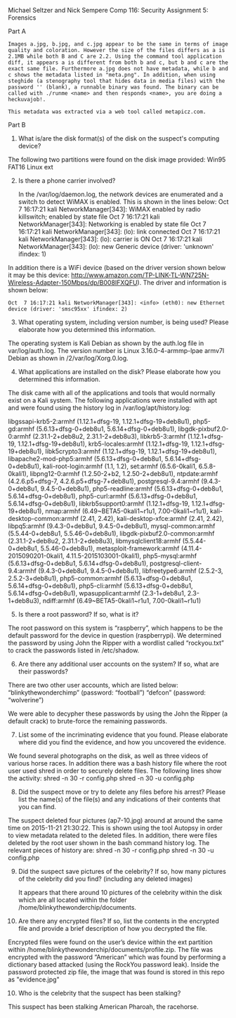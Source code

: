 Michael Seltzer and Nick Sempere
Comp 116: Security
Assignment 5: Forensics

Part A

	Images a.jpg, b.jpg, and c.jpg appear to be the same in terms of image quality and coloration. However the size of the files differs as a is 2.1MB while both B and C are 2.2. Using the command tool application diff, it appears a is different from both b and c, but b and c are the exact same file. Furthermore a.jpg does not have metadata, while b and c shows the metadata listed in "meta.png". In addition, when using steghide (a stenography tool that hides data in media files) with the password '' (blank), a runnable binary was found. The binary can be called with ./runme <name> and then responds <name>, you are doing a heckuvajob!. 

	This metadata was extracted via a web tool called metapicz.com.

Part B

1. What is/are the disk format(s) of the disk on the suspect's computing device?

The following two partitions were found on the disk image provided:
Win95 FAT16
Linux ext

2. Is there a phone carrier involved?

	In the /var/log/daemon.log, the network devices are enumerated and a switch to detect WiMAX is enabled. This is shown in the lines below:
	Oct  7 16:17:21 kali NetworkManager[343]: <info> WiMAX enabled by radio killswitch; enabled by state file
	Oct  7 16:17:21 kali NetworkManager[343]: <info> Networking is enabled by state file
	Oct  7 16:17:21 kali NetworkManager[343]: <info> (lo): link connected
	Oct  7 16:17:21 kali NetworkManager[343]: <info> (lo): carrier is ON
	Oct  7 16:17:21 kali NetworkManager[343]: <info> (lo): new Generic device (driver: 'unknown' ifindex: 1)

 In addition there is a WiFi device (based on the driver version shown below it may be this device: http://www.amazon.com/TP-LINK-TL-WN725N-Wireless-Adapter-150Mbps/dp/B008IFXQFU). The driver and information is shown below:

	Oct  7 16:17:21 kali NetworkManager[343]: <info> (eth0): new Ethernet device (driver: 'smsc95xx' ifindex: 2)


3. What operating system, including version number, is being used? Please elaborate how you determined this information.

The operating system is Kali Debian as shown by the auth.log file in var/log/auth.log. The version number is Linux 3.16.0-4-armmp-lpae armv7l Debian as shown in /2/var/log/Xorg.0.log.

4. What applications are installed on the disk? Please elaborate how you determined this information.

The disk came with all of the applications and tools that would normally exist on a Kali system. The following applications were installed with apt and were found using the history log in /var/log/apt/history.log:

libgssapi-krb5-2:armhf (1.12.1+dfsg-19, 1.12.1+dfsg-19+deb8u1), php5-gd:armhf (5.6.13+dfsg-0+deb8u1, 5.6.14+dfsg-0+deb8u1), libgdk-pixbuf2.0-0:armhf (2.31.1-2+deb8u2, 2.31.1-2+deb8u3), libkrb5-3:armhf (1.12.1+dfsg-19, 1.12.1+dfsg-19+deb8u1), krb5-locales:armhf (1.12.1+dfsg-19, 1.12.1+dfsg-19+deb8u1), libk5crypto3:armhf (1.12.1+dfsg-19, 1.12.1+dfsg-19+deb8u1), libapache2-mod-php5:armhf (5.6.13+dfsg-0+deb8u1, 5.6.14+dfsg-0+deb8u1), kali-root-login:armhf (1.1, 1.2), set:armhf (6.5.6-0kali1, 6.5.8-0kali1), libpng12-0:armhf (1.2.50-2+b2, 1.2.50-2+deb8u1), ntpdate:armhf (4.2.6.p5+dfsg-7, 4.2.6.p5+dfsg-7+deb8u1), postgresql-9.4:armhf (9.4.3-0+deb8u1, 9.4.5-0+deb8u1), php5-readline:armhf (5.6.13+dfsg-0+deb8u1, 5.6.14+dfsg-0+deb8u1), php5-curl:armhf (5.6.13+dfsg-0+deb8u1, 5.6.14+dfsg-0+deb8u1), libkrb5support0:armhf (1.12.1+dfsg-19, 1.12.1+dfsg-19+deb8u1), nmap:armhf (6.49~BETA5-0kali1~r1u1, 7.00-0kali1~r1u1), kali-desktop-common:armhf (2.41, 2.42), kali-desktop-xfce:armhf (2.41, 2.42), libpq5:armhf (9.4.3-0+deb8u1, 9.4.5-0+deb8u1), mysql-common:armhf (5.5.44-0+deb8u1, 5.5.46-0+deb8u1), libgdk-pixbuf2.0-common:armhf (2.31.1-2+deb8u2, 2.31.1-2+deb8u3), libmysqlclient18:armhf (5.5.44-0+deb8u1, 5.5.46-0+deb8u1), metasploit-framework:armhf (4.11.4-2015090201-0kali1, 4.11.5-2015103001-0kali1), php5-mysql:armhf (5.6.13+dfsg-0+deb8u1, 5.6.14+dfsg-0+deb8u1), postgresql-client-9.4:armhf (9.4.3-0+deb8u1, 9.4.5-0+deb8u1), libfreetype6:armhf (2.5.2-3, 2.5.2-3+deb8u1), php5-common:armhf (5.6.13+dfsg-0+deb8u1, 5.6.14+dfsg-0+deb8u1), php5-cli:armhf (5.6.13+dfsg-0+deb8u1, 5.6.14+dfsg-0+deb8u1), wpasupplicant:armhf (2.3-1+deb8u1, 2.3-1+deb8u3), ndiff:armhf (6.49~BETA5-0kali1~r1u1, 7.00-0kali1~r1u1)

5. Is there a root password? If so, what is it?

The root password on this system is “raspberry”, which happens to be the default password for the device in question (raspberrypi). We determined the password by using John the Ripper with a wordlist called “rockyou.txt” to  crack the passwords listed in /etc/shadow.

6. Are there any additional user accounts on the system? If so, what are their passwords?

There are two other user accounts, which are listed below:
	“blinkythewonderchimp” (password: “football”)
	“defcon” (password: “wolverine”)

We were able to decypher these passwords by using the John the Ripper (a default crack) to brute-force the remaining passwords. 

7. List some of the incriminating evidence that you found. Please elaborate where did you find the evidence, and how you uncovered the evidence.

We found several photographs on the disk, as well as three videos of various horse races. In addition there was a bash history file where the root user used shred in order to securely delete files. The following lines show the activity:
shred -n 30 -r config.php
shred -n 30 -u config.php


8. Did the suspect move or try to delete any files before his arrest? Please list the name(s) of the file(s) and any indications of their contents that you can find.

The suspect deleted four pictures (ap7-10.jpg) around at around the same time on 2015-11-21 21:30:22. This is shown using the tool Autopsy in order to view metadata related to the deleted files. In addition, there were files deleted by the root user shown in the bash command history log. The relevant pieces of history are:
		shred -n 30 -r config.php
		shred -n 30 -u config.php


9. Did the suspect save pictures of the celebrity? If so, how many pictures of the celebrity did you find? (including any deleted images)

	It appears that there around 10 pictures of the celebrity within the disk which are all located within the folder /home/blinkythewonderchip/documents. 

10. Are there any encrypted files? If so, list the contents in the encrypted file and provide a brief description of how you decrypted the file.

Encrypted files were found on the user’s device within the ext partition within /home/blinkythewonderchip/documents/profile.zip. The file was encrypted with the password “American” which was found by performing a dictionary based attacked (using the RockYou password leak). Inside the password protected zip file, the image that was found is stored in this repo as "evidence.jpg"

10. Who is the celebrity that the suspect has been stalking?

This suspect has been stalking American Pharoah, the racehorse.
